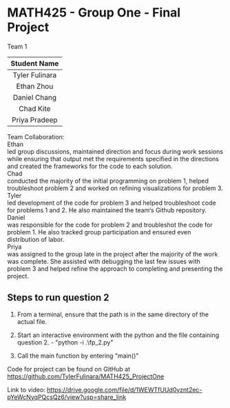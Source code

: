 # MATH425 - Group One - Final Project

Team 1

| Student Name   |
|    :---:       |
| Tyler Fulinara |
| Ethan Zhou |
| Daniel Chang |
| Chad Kite |
| Priya Pradeep |

Team Collaboration:
<br > Ethan <br >
  led group discussions, maintained direction and focus during work sessions while ensuring that output met the requirements specified in the directions and created the  frameworks for the code to each solution. 
<br > Chad <br >
  conducted the majority of the initial programming on problem 1, helped troubleshoot problem 2 and worked on refining visualizations for problem 3.
<br > Tyler <br >
  led development of the code for problem 3 and helped troubleshoot code for problems 1 and 2. He also maintained the team‘s Github repository.
<br > Daniel <br >
  was responsible for the code for problem 2 and troubleshot the code for problem 1. He also tracked group participation and ensured even distribution of labor.
<br > Priya <br >
  was assigned to the group late in the project after the majority of the work was complete. She assisted with debugging the last few issues with problem 3 and helped refine the approach to completing and presenting the project.
  
 ## Steps to run question 2
1. From a terminal, ensure that the path is in the same directory of the actual file.

2. Start an interactive environment with the python and the file containing question 2.
		- "python -i .\fp_2.py"

3. Call the main function by entering "main()"

Code for project can be found on GitHub at https://github.com/TylerFulinara/MATH425_ProjectOne

Link to video: https://drive.google.com/file/d/1WEWTfUUd0yznt2ec-pYeWcNyqPQcsQz6/view?usp=share_link
